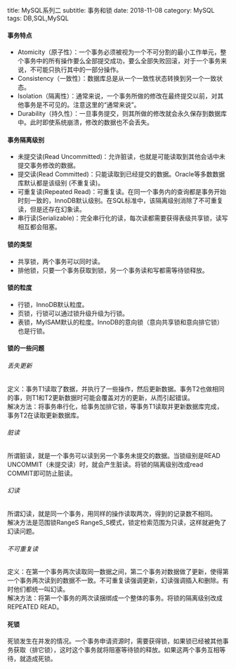 title: MySQL系列二
subtitle: 事务和锁
date: 2018-11-08
category: MySQL
tags: DB,SQL,MySQL


#### 事务特点
- Atomicity（原子性）：一个事务必须被视为一个不可分割的最小工作单元，整个事务中的所有操作要么全部提交成功，要么全部失败回滚，对于一个事务来说，不可能只执行其中的一部分操作。
- Consistency（一致性）：数据库总是从一个一致性状态转换到另一个一致状态。
- Isolation（隔离性）：通常来说，一个事务所做的修改在最终提交以前，对其他事务是不可见的。注意这里的“通常来说”。
- Durability（持久性）：一旦事务提交，则其所做的修改就会永久保存到数据库中。此时即使系统崩溃，修改的数据也不会丢失。

#### 事务隔离级别
- 未提交读(Read Uncommitted)：允许脏读，也就是可能读取到其他会话中未提交事务修改的数据。
- 提交读(Read Committed)：只能读取到已经提交的数据。Oracle等多数数据库默认都是该级别 (不重复读)。
- 可重复读(Repeated Read)：可重复读。在同一个事务内的查询都是事务开始时刻一致的，InnoDB默认级别。在SQL标准中，该隔离级别消除了不可重复读，但是还存在幻象读。
- 串行读(Serializable)：完全串行化的读，每次读都需要获得表级共享锁，读写相互都会阻塞。


#### 锁的类型
- 共享锁，两个事务可以同时读。
- 排他锁，只要一个事务获取到锁，另一个事务读和写都需等待锁释放。

#### 锁的粒度
- 行锁，InnoDB默认粒度。
- 页锁，行锁可以通过锁升级升级为行锁。
- 表锁，MyISAM默认的粒度。InnoDB的意向锁（意向共享锁和意向排它锁）也是行锁。

#### 锁的一些问题
###### *丢失更新*
定义：事务T1读取了数据，并执行了一些操作，然后更新数据。事务T2也做相同的事，则T1和T2更新数据时可能会覆盖对方的更新，从而引起错误。  
解决方法：将事务串行化，给事务加排它锁，等事务T1读取并更新数据库完成，事务T2在读取更新数据库。
###### *脏读*
所谓脏读，就是一个事务可以读到另一个事务未提交的数据。当锁级别是READ UNCOMMIT（未提交读）时，就会产生脏读。将锁的隔离级别改成read COMMIT即可防止脏读。
###### *幻读*
所谓幻读，就是同一个事务，用同样的操作读取两次，得到的记录数不相同。  
解决方法是范围锁RangeS RangeS_S模式，锁定检索范围为只读，这样就避免了幻读问题。
###### *不可重复读*
定义：在第一个事务两次读取同一数据之间，第二个事务对数据做了更新，使得第一个事务两次读到的数据不一致。不可重复读强调更新，幻读强调插入和删除。有时他们都统一叫幻读。   
解决方法：将第一个事务的两次读捆绑成一个整体的事务。将锁的隔离级别改成REPEATED READ。

#### 死锁
死锁发生在并发的情况。一个事务申请资源时，需要获得锁，如果锁已经被其他事务获取（排它锁），这时这个事务就将阻塞等待锁的释放。如果这两个事务互相等待，就造成死锁。